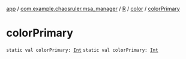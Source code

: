 [app](../../../index.md) / [com.example.chaosruler.msa_manager](../../index.md) / [R](../index.md) / [color](index.md) / [colorPrimary](.)

# colorPrimary

`static val colorPrimary: `[`Int`](https://kotlinlang.org/api/latest/jvm/stdlib/kotlin/-int/index.html)
`static val colorPrimary: `[`Int`](https://kotlinlang.org/api/latest/jvm/stdlib/kotlin/-int/index.html)